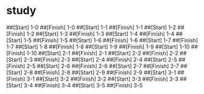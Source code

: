 # study
##[Start] 1-0
##[Finish] 1-0
##[Start] 1-1
##[Finish] 1-1
##[Start] 1-2
##[Finish] 1-2
##[Start] 1-3
##[Finish] 1-3
##[Start] 1-4
##[Finish] 1-4
##[Start] 1-5
##[Finish] 1-5
##[Start] 1-6
##[Finish] 1-6
##[Start] 1-7
##[Finish] 1-7
##[Start] 1-8
##[Finish] 1-8
##[Start] 1-9
##[Finish] 1-9
##[Start] 1-10
##[Finish] 1-10
##[Start] 2-1
##[Finish] 2-1
##[Start] 2-2
##[Finish] 2-2
##[Start] 2-3
##[Finish] 2-3
##[Start] 2-4
##[Finish] 2-4
##[Start] 2-5
##[Finish] 2-5
##[Start] 2-6
##[Finish] 2-6
##[Start] 2-7
##[Finish] 2-7
##[Start] 2-8
##[Finish] 2-8
##[Start] 2-9
##[Finish] 2-9
##[Start] 3-1
##[Finish] 3-1
##[Start] 3-2
##[Finish] 3-2
##[Start] 3-3
##[Finish] 3-3
##[Start] 3-4
##[Finish] 3-4
##[Start] 3-5
##[Finish] 3-5

